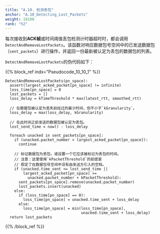 ```yaml
---
title: "A.10. 检测丢包"
anchor: "A.10_Detecting_Lost_Packets"
weight: 10100
rank: "h2"
---
```


每次接收到**ACK帧**或时间阈值丢包检测计时器超时时，都会调用`DetectAndRemoveLostPackets`。该函数对响应数据包号空间中的已发送数据包（`sent_packets`）进行操作，并返回一份最新被认定为丢包的数据包的列表。

`DetectAndRemoveLostPackets`的伪代码如下：

{{% block_ref
indx="Pseudocode_10_10_1" %}}

```
DetectAndRemoveLostPackets(pn_space):
  assert(largest_acked_packet[pn_space] != infinite)
  loss_time[pn_space] = 0
  lost_packets = []
  loss_delay = kTimeThreshold * max(latest_rtt, smoothed_rtt)

  // 在数据包被认定为丢失前经过的最少时间，但不小于`kGranularity`。
  loss_delay = max(loss_delay, kGranularity)

  // 在此时间之前发送的数据包被认定为丢包。
  lost_send_time = now() - loss_delay

  foreach unacked in sent_packets[pn_space]:
    if (unacked.packet_number > largest_acked_packet[pn_space]):
      continue

    // 标记数据包为丢包，或设置一个它应该被标记为丢包的时间。
    // 注意：这里使用`kPacketThreshold`的前提是
    // 假定了在数据包号空间中没有由发送方引入的空档。
    if (unacked.time_sent <= lost_send_time ||
        largest_acked_packet[pn_space] >=
          unacked.packet_number + kPacketThreshold):
      sent_packets[pn_space].remove(unacked.packet_number)
      lost_packets.insert(unacked)
    else:
      if (loss_time[pn_space] == 0):
        loss_time[pn_space] = unacked.time_sent + loss_delay
      else:
        loss_time[pn_space] = min(loss_time[pn_space],
                                  unacked.time_sent + loss_delay)
  return lost_packets
```

{{% /block_ref %}}
